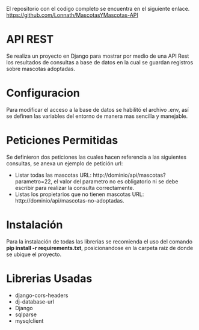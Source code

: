 El repositorio con el codigo completo se encuentra en el siguiente enlace. <https://github.com/Lonnath/MascotasYMascotas-API>

# API REST

Se realiza un proyecto en Django para mostrar por medio de una API Rest los resultados de consultas a base de datos en la cual se guardan registros sobre mascotas adoptadas.

# Configuracion

Para modificar el acceso a la base de datos se habilitó el archivo .env, así se definen las variables del entorno de manera mas sencilla y manejable.

# Peticiones Permitidas

Se definieron dos peticiones las cuales hacen referencia a las siguientes consultas, se anexa un ejemplo de petición url:

- Listar todas las mascotas URL: http://dominio/api/mascotas?parametro=22, el valor del parametro no es obligatorio ni se debe escribir para realizar la consulta correctamente.
- Listas los propietarios que no tienen mascotas URL: http://dominio/api/mascotas-no-adoptadas.

# Instalación

Para la instalación de todas las librerias se recomienda el uso del comando **pip install -r requirements.txt**, posicionandose en la carpeta raiz de donde se ubique el proyecto.

# Librerias Usadas

- django-cors-headers
- dj-database-url
- Django
- sqlparse
- mysqlclient
